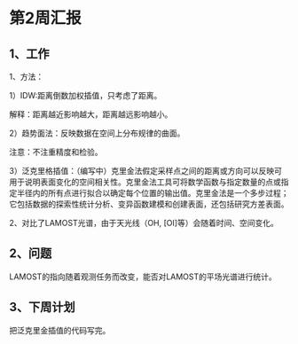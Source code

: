 # 第2周汇报

## 1、工作

1、方法：

1）IDW:距离倒数加权插值，只考虑了距离。

解释：距离越近影响越大，距离越远影响越小。

2）趋势面法：反映数据在空间上分布规律的曲面。

注意：不注重精度和检验。

3）泛克里格插值：（编写中）克里金法假定采样点之间的距离或方向可以反映可用于说明表面变化的空间相关性。克里金法工具可将数学函数与指定数量的点或指定半径内的所有点进行拟合以确定每个位置的输出值。克里金法是一个多步过程；它包括数据的探索性统计分析、变异函数建模和创建表面，还包括研究方差表面。

2、对比了LAMOST光谱，由于天光线（OH, [OI]等）会随着时间、空间变化。

## 2、问题

LAMOST的指向随着观测任务而改变，能否对LAMOST的平场光谱进行统计。

## 3、下周计划

把泛克里金插值的代码写完。
 


 


 


 


 
